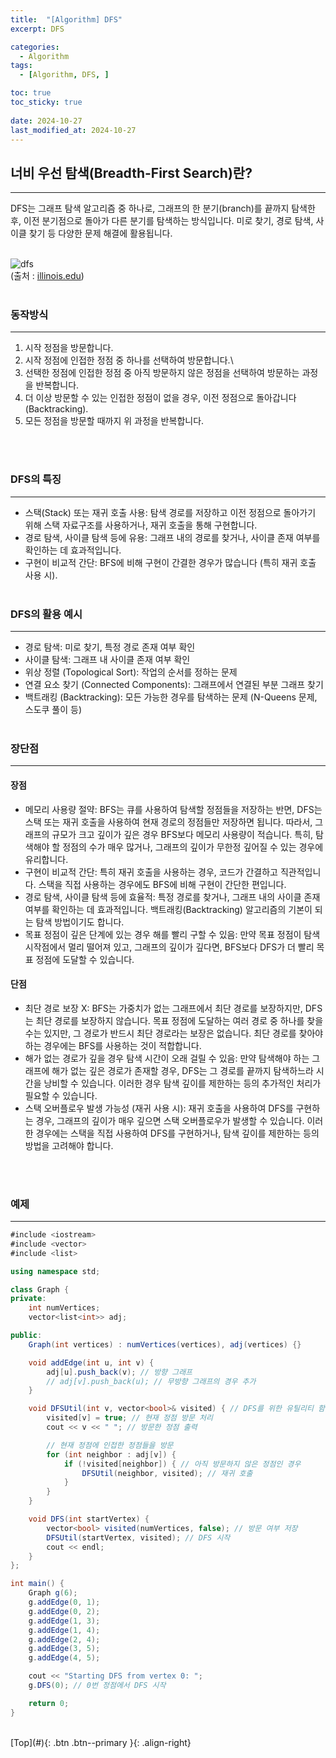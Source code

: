```yaml
---
title:  "[Algorithm] DFS"
excerpt: DFS

categories:
  - Algorithm
tags:
  - [Algorithm, DFS, ]

toc: true
toc_sticky: true
 
date: 2024-10-27
last_modified_at: 2024-10-27
---
```


## 너비 우선 탐색(Breadth-First Search)란?
---
DFS는 그래프 탐색 알고리즘 중 하나로, 그래프의 한 분기(branch)를 끝까지 탐색한 후, 이전 분기점으로 돌아가 다른 분기를 탐색하는 방식입니다. 미로 찾기, 경로 탐색, 사이클 찾기 등 다양한 문제 해결에 활용됩니다.  <br><br>

![dfs](https://github.com/user-attachments/assets/befe5052-959e-40f2-ab5b-e52c5c29a94b)<br>
(출처 : [illinois.edu](https://courses.grainger.illinois.edu/cs225/sp2022/resources/bfs-dfs/))
<br><br>

### 동작방식
---
1. 시작 정점을 방문합니다.
2. 시작 정점에 인접한 정점 중 하나를 선택하여 방문합니다.\
3. 선택한 정점에 인접한 정점 중 아직 방문하지 않은 정점을 선택하여 방문하는 과정을 반복합니다.
4. 더 이상 방문할 수 있는 인접한 정점이 없을 경우, 이전 정점으로 돌아갑니다 (Backtracking).
5. 모든 정점을 방문할 때까지 위 과정을 반복합니다.

<br><br>

### DFS의 특징
---
* 스택(Stack) 또는 재귀 호출 사용: 탐색 경로를 저장하고 이전 정점으로 돌아가기 위해 스택 자료구조를 사용하거나, 재귀 호출을 통해 구현합니다.
* 경로 탐색, 사이클 탐색 등에 유용: 그래프 내의 경로를 찾거나, 사이클 존재 여부를 확인하는 데 효과적입니다.
* 구현이 비교적 간단: BFS에 비해 구현이 간결한 경우가 많습니다 (특히 재귀 호출 사용 시).
<br><br>

### DFS의 활용 예시
---
* 경로 탐색: 미로 찾기, 특정 경로 존재 여부 확인
* 사이클 탐색: 그래프 내 사이클 존재 여부 확인
* 위상 정렬 (Topological Sort): 작업의 순서를 정하는 문제
* 연결 요소 찾기 (Connected Components): 그래프에서 연결된 부분 그래프 찾기
* 백트래킹 (Backtracking): 모든 가능한 경우를 탐색하는 문제 (N-Queens 문제, 스도쿠 풀이 등)
<br><br>

### 장단점
---
#### 장점
* 메모리 사용량 절약: BFS는 큐를 사용하여 탐색할 정점들을 저장하는 반면, DFS는 스택 또는 재귀 호출을 사용하여 현재 경로의 정점들만 저장하면 됩니다. 따라서, 그래프의 규모가 크고 깊이가 깊은 경우 BFS보다 메모리 사용량이 적습니다. 특히, 탐색해야 할 정점의 수가 매우 많거나, 그래프의 깊이가 무한정 깊어질 수 있는 경우에 유리합니다.
* 구현이 비교적 간단: 특히 재귀 호출을 사용하는 경우, 코드가 간결하고 직관적입니다. 스택을 직접 사용하는 경우에도 BFS에 비해 구현이 간단한 편입니다.
* 경로 탐색, 사이클 탐색 등에 효율적: 특정 경로를 찾거나, 그래프 내의 사이클 존재 여부를 확인하는 데 효과적입니다. 백트래킹(Backtracking) 알고리즘의 기본이 되는 탐색 방법이기도 합니다.
* 목표 정점이 깊은 단계에 있는 경우 해를 빨리 구할 수 있음: 만약 목표 정점이 탐색 시작점에서 멀리 떨어져 있고, 그래프의 깊이가 깊다면, BFS보다 DFS가 더 빨리 목표 정점에 도달할 수 있습니다.

#### 단점
* 최단 경로 보장 X: BFS는 가중치가 없는 그래프에서 최단 경로를 보장하지만, DFS는 최단 경로를 보장하지 않습니다. 목표 정점에 도달하는 여러 경로 중 하나를 찾을 수는 있지만, 그 경로가 반드시 최단 경로라는 보장은 없습니다. 최단 경로를 찾아야 하는 경우에는 BFS를 사용하는 것이 적합합니다.
* 해가 없는 경로가 깊을 경우 탐색 시간이 오래 걸릴 수 있음: 만약 탐색해야 하는 그래프에 해가 없는 깊은 경로가 존재할 경우, DFS는 그 경로를 끝까지 탐색하느라 시간을 낭비할 수 있습니다. 이러한 경우 탐색 깊이를 제한하는 등의 추가적인 처리가 필요할 수 있습니다.
* 스택 오버플로우 발생 가능성 (재귀 사용 시): 재귀 호출을 사용하여 DFS를 구현하는 경우, 그래프의 깊이가 매우 깊으면 스택 오버플로우가 발생할 수 있습니다. 이러한 경우에는 스택을 직접 사용하여 DFS를 구현하거나, 탐색 깊이를 제한하는 등의 방법을 고려해야 합니다.

<br><br>

### 예제
---

```c#
#include <iostream>
#include <vector>
#include <list>

using namespace std;

class Graph {
private:
    int numVertices;
    vector<list<int>> adj;

public:
    Graph(int vertices) : numVertices(vertices), adj(vertices) {}

    void addEdge(int u, int v) {
        adj[u].push_back(v); // 방향 그래프
        // adj[v].push_back(u); // 무방향 그래프의 경우 추가
    }

    void DFSUtil(int v, vector<bool>& visited) { // DFS를 위한 유틸리티 함수 (재귀)
        visited[v] = true; // 현재 정점 방문 처리
        cout << v << " "; // 방문한 정점 출력

        // 현재 정점에 인접한 정점들을 방문
        for (int neighbor : adj[v]) {
            if (!visited[neighbor]) { // 아직 방문하지 않은 정점인 경우
                DFSUtil(neighbor, visited); // 재귀 호출
            }
        }
    }

    void DFS(int startVertex) {
        vector<bool> visited(numVertices, false); // 방문 여부 저장
        DFSUtil(startVertex, visited); // DFS 시작
        cout << endl;
    }
};

int main() {
    Graph g(6);
    g.addEdge(0, 1);
    g.addEdge(0, 2);
    g.addEdge(1, 3);
    g.addEdge(1, 4);
    g.addEdge(2, 4);
    g.addEdge(3, 5);
    g.addEdge(4, 5);

    cout << "Starting DFS from vertex 0: ";
    g.DFS(0); // 0번 정점에서 DFS 시작

    return 0;
}
```

<br>
[Top](#){: .btn .btn--primary }{: .align-right}
